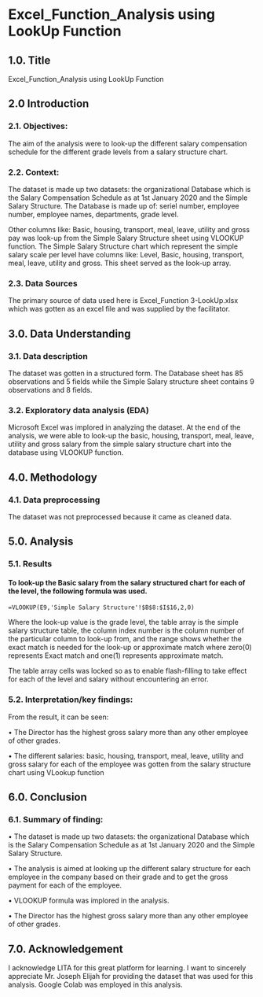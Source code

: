# Excel_Function_Analysis using LookUp Function


## 1.0. Title

Excel_Function_Analysis using LookUp Function


## 2.0 Introduction


### 2.1. Objectives: 


The aim of the analysis were to look-up the different salary compensation schedule for the different grade levels from a salary structure chart.


### 2.2. Context:


The dataset is made up two datasets: the organizational Database which is the Salary Compensation Schedule as at 1st January 2020 and the Simple Salary Structure. The Database is made up of: seriel number, employee number, employee names, departments, grade level. 

Other columns like: 
Basic, housing, transport, meal, leave, utility and gross pay was look-up from the Simple Salary Structure sheet using VLOOKUP function. The Simple Salary Structure chart which represent the simple salary scale per level have columns like: Level, Basic, housing, transport, meal, leave, utility and gross. This sheet served as the look-up array.


### 2.3. Data Sources


The primary source of data used here is Excel_Function 3-LookUp.xlsx which was gotten as an excel file and was supplied by the facilitator.


## 3.0. Data Understanding


### 3.1. Data description

The dataset was gotten in a structured form. The Database sheet has 85 observations and 5 fields while the Simple Salary structure sheet contains 9 observations and 8 fields.


### 3.2. Exploratory data analysis (EDA)

Microsoft Excel was implored in analyzing the dataset. At the end of the analysis, we were able to look-up the basic, housing, transport, meal, leave, utility and gross salary from the simple salary structure chart into the database using VLOOKUP function.


## 4.0. Methodology

### 4.1. Data preprocessing

The dataset was not preprocessed because it came as cleaned data.


## 5.0. Analysis

### 5.1. Results

#### To look-up the Basic salary from the salary structured chart for each of the level, the following formula was used.


```Excel
=VLOOKUP(E9,'Simple Salary Structure'!$B$8:$I$16,2,0)

```

Where the look-up value is the grade level, the table array is the simple salary structure table, the column index number is the column number of the particular column to look-up from, and the range shows whether the exact match is needed for the look-up or approximate match where zero(0) represents Exact match and one(1) represents approximate match.

The table array cells was locked so as to enable flash-filling to take effect for each of the level and salary without encountering an error.
                        

### 5.2. Interpretation/key findings: 

From the result, it can be seen:

•	The Director has the highest gross salary more than any other employee of other grades.

•	The different salaries: basic, housing, transport, meal, leave, utility and gross salary for each of the employee was gotten from the salary structure chart using VLookup function


## 6.0. Conclusion

### 6.1. Summary of finding:

•	The dataset is made up two datasets: the organizational Database which is the Salary Compensation Schedule as at 1st January 2020 and the Simple Salary Structure. 

•	The analysis is aimed at looking up the different salary structure for each employee in the company based on their grade and to get the gross payment for each of the employee.

•	VLOOKUP formula was implored in the analysis.

•	The Director has the highest gross salary more than any other employee of other grades.


## 7.0. Acknowledgement

I acknowledge LITA for this great platform for learning. I want to sincerely appreciate Mr. Joseph Elijah for providing the dataset that was used for this analysis. Google Colab was employed in this analysis.


